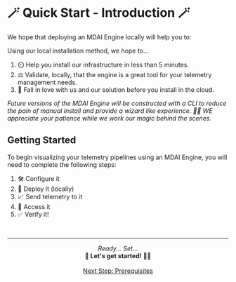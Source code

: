 # 🪄 Quick Start - Introduction 🪄

We hope that deploying an MDAI Engine locally will help you to:

Using our local installation method, we hope to...
1. ⏲️ Help you install our infrastructure in less than 5 minutes.
2. ⚖️ Validate, locally, that the engine is a great tool for your telemetry management needs.
3. 🥰 Fall in love with us and our solution before you install in the cloud.

*Future versions of the MDAI Engine will be constructed with a CLI to reduce the pain of manual install and provide a wizard like experience. 🧙‍♀️ WE appreciate your patience while we work our magic behind the scenes.*

## Getting Started

To begin visualizing your telemetry pipelines using an MDAI Engine, you will need to complete the following steps:

1. 🛠️ Configure it
2. 🚀 Deploy it (locally)
3. 📈 Send telemetry to it
4. 🔑 Access it
5. ✅ Verify it!

<br />

----

<p style="text-align: center;">
  <em>Ready... Set... </em><br />
  <b>🏃 Let's get started! 🏃‍♀️</b><br /><br />
  <a href="./prerequisites.md">Next Step: Prerequisites</a>
</p>
